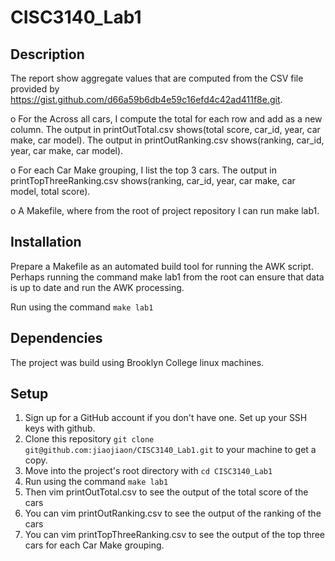 # CISC3140_Lab1

## Description
The report show aggregate values that are computed from the CSV file provided by https://gist.github.com/d66a59b6db4e59c16efd4c42ad411f8e.git.

o For the Across all cars, I compute the total for each row and add as a new column. The output in printOutTotal.csv shows(total score, car_id, year, car make, car model).
The output in printOutRanking.csv shows(ranking, car_id, year, car make, car model).

o For each Car Make grouping, I list the top 3 cars. The output in printTopThreeRanking.csv shows(ranking, car_id, year, car make, car model, total score).

o A Makefile, where from the root of project repository I can run make lab1.

## Installation

Prepare a Makefile as an automated build tool for running the AWK script. Perhaps running the command make lab1 from the root can ensure that data is up to date and run the AWK processing.

Run using the command ```make lab1```

## Dependencies

The project was build using Brooklyn College linux machines.

## Setup

1. Sign up for a GitHub account if you don't have one. Set up your SSH keys with github.
2. Clone this repository `git clone git@github.com:jiaojiaon/CISC3140_Lab1.git` to your machine to get a copy.
3. Move into the project's root directory with `cd CISC3140_Lab1` 
4. Run using the command ```make lab1```
5. Then vim printOutTotal.csv to see the output of the total score of the cars 
6. You can vim printOutRanking.csv to see the output of the ranking of the cars
7. You can vim printTopThreeRanking.csv to see the output of the top three cars for each Car Make grouping. 


